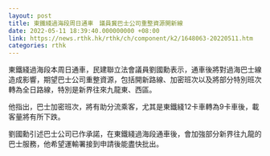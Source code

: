 ```yaml
---
layout: post
title: 東鐵綫過海段周日通車　議員冀巴士公司重整資源開新線
date: 2022-05-11 18:39:40.000000000 +08:00
link: https://news.rthk.hk/rthk/ch/component/k2/1648063-20220511.htm
categories: rthk
---
```


東鐵綫過海段本周日通車，民建聯立法會議員劉國勳表示，通車後將對過海巴士線造成影響，期望巴士公司重整資源，包括開新路線、加密班次以及將部分特別班次轉為全日路線，特別是新界往來九龍東、西區。

他指出，巴士加密班次，將有助分流乘客，尤其是東鐵綫12卡車轉為9卡車後，載客量將有所下跌。

劉國勳引述巴士公司已作承諾，在東鐵綫過海段通車後，會加強部分新界往九龍的巴士服務，他希望運輸署接到申請後能盡快批出。
